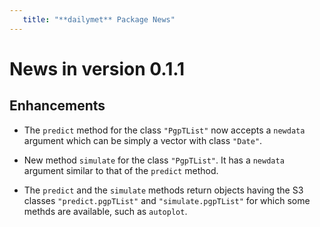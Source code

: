 ```yaml
---
   title: "**dailymet** Package News"
---
```


# News in version 0.1.1

## Enhancements

- The `predict` method for the class `"PgpTList"` now accepts a
  `newdata` argument which can be simply a vector with class `"Date"`.

- New method `simulate` for the class `"PgpTList"`. It has a `newdata`
  argument similar to that of the `predict` method.

- The `predict` and the `simulate` methods return objects having the
  S3 classes `"predict.pgpTList"` and `"simulate.pgpTList"` for which
  some methds are available, such as `autoplot`.
